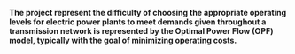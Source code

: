 **The project represent the difficulty of choosing the appropriate operating levels for electric power plants to meet demands given throughout a transmission network is represented by the Optimal Power Flow (OPF) model, typically with the goal of minimizing operating costs.**
